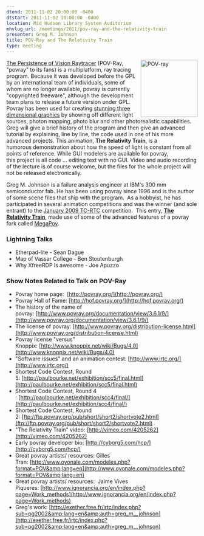```yaml
---
dtend: 2011-11-02 20:00:00 -0400
dtstart: 2011-11-02 18:00:00 -0400
location: Mid Hudson Library System Auditorium
mhvlug_url: /meetings/2011/pov-ray-and-the-relativity-train
presenter: Greg M. Johnson
title: POV-Ray and The Relativity Train
type: meeting
---
```



<img alt="POV-ray" src="/sites/default/files/povray_logo.jpg" style="width: 150px; height: 150px; float: right;" />[The Persistence of Vision Raytracer](http://www.povray.org/) (POV-Ray, "povray" to its fans) is a multiplatform, ray tracing program. Because it was developed before the GPL by an international team of individuals, some of whom are no longer available, povray is currently "copyrighted freeware", although the development team plans to release a future version under GPL. Povray has been used for creating [stunning three dimensional graphics](http://hof.povray.org/) by showing off different light sources, photon mapping, photo blur and other photorealistic capabilities. Greg will give a brief history of the program and then give an advanced tutorial by explaining, line by line, the code used in one of his more advanced projects. This animation, **The Relativity Train**, is a humorous demonstration about how the speed of light is constant from all points of reference. While GUI modelers are available for povray, this project is all code ... editing text with no GUI. Video and audio recording of the lecture is of course welcome, but the files for the whole project will not be released electronically.

Greg M. Johnson is a failure analysis engineer at IBM's 300 mm semiconductor fab. He has been using povray since 1996 and is the author of some scene files that ship with the program.  As a hobbyist, he has participated in several animation competitions and was the winner (and sole entrant) to the [January 2009 TC-RTC](http://www.tc-rtc.co.uk/competition/animation/2009-January-display25-ratingidtotal.html) competition.  This entry, **[The Relativity Train](http://www.vimeo.com/4205262)**, made use of some of the advanced features of a povray fork called [MegaPov](http://megapov.inetart.net/).

### Lightning Talks
- Etherpad-lite - Sean Dague
- Map of Vassar College - Ben Stoutenburgh
- Why XfreeRDP is awesome - Joe Apuzzo

### Show Notes Related to Talk on POV-Ray
- Povray home page:  [http://povray.org/](http://povray.org/)
- Povray Hall of Fame: [http://hof.povray.org/](http://hof.povray.org/)
- The history of the name of povray: [http://www.povray.org/documentation/view/3.6.1/9/](http://www.povray.org/documentation/view/3.6.1/9/)
- The license of povray: [http://www.povray.org/distribution-license.html](http://www.povray.org/distribution-license.html)
- Povray license "versus" Knoppix: [http://www.knoppix.net/wiki/Bugs/4.0](http://www.knoppix.net/wiki/Bugs/4.0)
- "Software issues" and an animation contest: [http://www.irtc.org/](http://www.irtc.org/)
- Shortest Code Contest, Round 5: [http://paulbourke.net/exhibition/scc5/final.html](http://paulbourke.net/exhibition/scc5/final.html)
- Shortest Code Contest, Round 4 : [http://paulbourke.net/exhibition/scc4/final/](http://paulbourke.net/exhibition/scc4/final/)
- Shortest Code Contest, Round 2: [ftp://ftp.povray.org/pub/short/short2/shortvote2.html](ftp://ftp.povray.org/pub/short/short2/shortvote2.html)
- "The Relativity Train" video: [http://vimeo.com/4205262](http://vimeo.com/4205262)
- Early povray developer bio: [http://cyborg5.com/hcp/](http://cyborg5.com/hcp/)
- Great povray artists/ resources: Gilles Tran: [http://www.oyonale.com/modeles.php?format=POV&amp;lang=en](http://www.oyonale.com/modeles.php?format=POV&amp;lang=en)
- Great povray artists/ resources:  Jaime Vives Piqueres: [http://www.ignorancia.org/en/index.php?page=Work_methods](http://www.ignorancia.org/en/index.php?page=Work_methods)
- Greg's work: [http://exether.free.fr/irtc/index.php?sub=pg2002&amp;lang=en&amp;auth=greg_m__johnson](http://exether.free.fr/irtc/index.php?sub=pg2002&amp;lang=en&amp;auth=greg_m__johnson)
